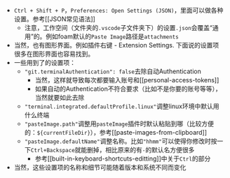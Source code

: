 - `Ctrl + Shift + P`，`Preferences: Open Settings (JSON)`，里面可以做各种设置。参考[[JSON常见语法]]
    - 注意，工作空间（文件夹的`.vscode`子文件夹下）的设置`.json`会覆盖“通用”的。例如foam默认的`Paste Image`路径是`attachments`
- 当然，也有图形界面。例如插件右键 - Extension Settings. 下面说的设置项很多在图形界面也容易找到。
- 一些用到了的设置项：
    - `"git.terminalAuthentication": false`去除自动Authentication
      - 当然，这样就导致每次都要输入账号和[[personal-access-tokens]]
      - 如果自动的Authentication不符合要求（比如不是你要的账号等等），当然就要如此去除
    - `"terminal.integrated.defaultProfile.linux"`调整linux环境中默认用什么终端
    - `"pasteImage.path"`调整用`pasteImage`插件时默认粘贴到哪（比较方便的：`${currentFileDir}`），参考[[paste-images-from-clipboard]]
    - `"pasteImage.defaultName"`调整名称。比如`"hhmm"`可以使得你修改时按一下`Ctrl+Backspace`就能删掉，相比原来的有`-`的默认名方便很多
      - 参考[[built-in-keyboard-shortcuts-editting]]中关于`Ctrl`的部分
- 当然，这些设置项的名称和细节可能随着版本和系统不同而变化